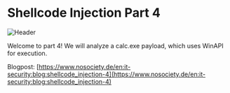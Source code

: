 # Shellcode Injection Part 4

![Header](sc4-header.png "Header picture")

Welcome to part 4! We will analyze a calc.exe payload, which uses WinAPI for execution.

Blogpost: [https://www.nosociety.de/en:it-security:blog:shellcode_injection-4](https://www.nosociety.de/en:it-security:blog:shellcode_injection-4)
